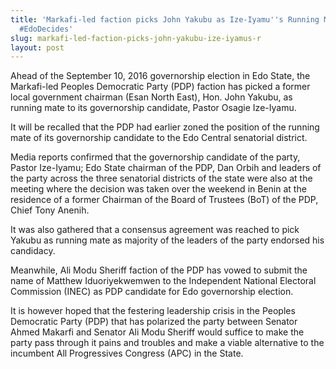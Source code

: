 ```yaml
---
title: 'Markafi-led faction picks John Yakubu as Ize-Iyamu''s Running Mate  #OppositionParty
  #EdoDecides'
slug: markafi-led-faction-picks-john-yakubu-ize-iyamus-r
layout: post
---
```


Ahead of the September 10, 2016 governorship election in Edo State, the Markafi-led Peoples Democratic Party (PDP) faction has picked a former local government chairman (Esan North East), Hon. John Yakubu, as running mate to its governorship candidate, Pastor Osagie Ize-Iyamu.

It will be recalled that the PDP had earlier zoned the position of the running mate of its governorship candidate to the Edo Central senatorial district.

Media reports confirmed that the governorship candidate of the party, Pastor Ize-Iyamu; Edo State chairman of the PDP, Dan Orbih and leaders of the party across the three senatorial districts of the state were also at the meeting where the decision was taken over the weekend in Benin at the residence of a former Chairman of the Board of Trustees (BoT) of the PDP, Chief Tony Anenih.

It was also gathered that a consensus agreement was reached to pick Yakubu as running mate as majority of the leaders of the party endorsed his candidacy.

Meanwhile, Ali Modu Sheriff faction of the PDP has vowed to submit the name of Matthew Iduoriyekwemwen to the Independent National Electoral Commission (INEC) as PDP candidate for Edo governorship election.

It is however hoped that the festering leadership crisis in the Peoples Democratic Party (PDP) that has polarized the party between Senator Ahmed Makarfi and Senator Ali Modu Sheriff would suffice to make the party pass through it pains and troubles and make a viable alternative to the incumbent All Progressives Congress (APC) in the State.
